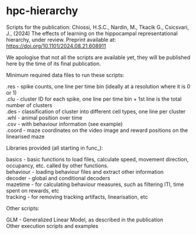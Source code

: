 # hpc-hierarchy
Scripts for the publication:
Chiossi, H.S.C., Nardin, M., Tkacik G., Csicsvari, J., (2024) The effects of learning on the hippocampal representational hierarchy, under review. Preprint available at: https://doi.org/10.1101/2024.08.21.608911 

We apologise that not all the scripts are available yet, they will be published here by the time of its final publication.

Minimum required data files to run these scripts:

.res - spike counts, one line per time bin (ideally at a resolution where it is 0 or 1)\
.clu - cluster ID for each spike, one line per time bin + 1st line is the total number of clusters\
.des - classification of cluster into different cell types, one line per cluster\
.whl - animal position over time\
.csv - with behaviour information (see example)\
.coord - maze coordinates on the video image and reward positions on the linearised maze

Libraries provided (all starting in func_):

basics - basic functions to load files, calculate speed, movement direction, occupancy, etc. called by other functions.\
behaviour - loading behaviour files and extract other information\
decoder - global and conditional decoders\
mazetime - for calculating behaviour measures, such as filtering ITI, time spent on rewards, etc\
tracking - for removing tracking artifacts, linearisation, etc

Other scripts:

GLM - Generalized Linear Model, as described in the publication\
Other execution scripts and examples
